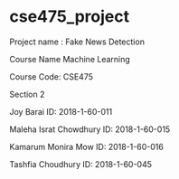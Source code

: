 # cse475_project
Project name : Fake News Detection

Course Name Machine Learning

Course Code: CSE475

Section 2

Joy Barai
ID: 2018-1-60-011

Maleha Israt Chowdhury
ID: 2018-1-60-015

Kamarum Monira Mow
ID: 2018-1-60-016

Tashfia Choudhury
ID: 2018-1-60-045
